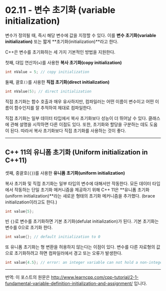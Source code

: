 # 02.11 - 변수 초기화 (variable initialization)

변수가 정의될 때, 즉시 해당 변수에 값을 지정할 수 있다. 이를 **변수 초기화(variable initialization)** 또는 짧게 **초기화(initialization)**라고 한다.

C++은 변수를 초기화하는 세 가지 기본적인 방법을 지원한다. 

첫째, 대입 연산자(`=`)를 사용한 **복사 초기화(copy initialization)**

```cpp
int nValue = 5; // copy initialization
```

둘째, 괄호`()`를 사용한 **직접 초기화(direct initialization)**

```cpp
int nValue(5); // direct initialization
```

직접 초기화는 함수 호출과 매우 유사하지만, 컴파일러는 어떤 이름이 변수이고 어떤 이름이 함수인지를 잘 추적하여 제대로 컴파일한다.

직접 초기화는 일부 데이터 타입에서 복사 초기화보다 성능이 더 뛰어날 수 있다. 클래스에 관해 설명을 시작하면 다른 이점도 있다. 또한, 초기화와 할당을 구분하는 데도 도움이 된다. 따라서 복사 초기화보다 직접 초기화를 사용하는 것이 좋다.

---

## C++ 11의 유니폼 초기화 (Uniform initialization in C++11)

셋째, 중괄호(`{}`)를 사용한 **유니폼 초기화(uniform initialization)**

복사 초기화 및 직접 초기화는 일부 타입의 변수에 대해서만 작동한다. 모든 데이터 타입에서 작동하는 단일 초기화 메커니즘을 제공하기 위해 C++ 11은 **유니폼 초기화(uniform initialization)**라는 새로운 형태의 초기화 메커니즘을 추가했다. (brace initialization이라고도 한다.)

```cpp
int value{5};
```

빈 `{}`로 변수를 초기화하면 기본 초기화(defulat initialization)가 된다. 기본 초기화는 변수를 0으로 초기화 한다.

```cpp
int value{}; // default initialization to 0
```

또 유니폼 초기화는 형 변환을 허용하지 않는다는 이점이 있다. 변수를 다른 자료형의 값으로 초기화하려고 하면 컴파일러에서 경고 또는 오류가 발생한다.

```cpp
int value{4.5}; // error: an integer variable can not hold a non-integer value
```

---

번역: 이 포스트의 원문은 http://www.learncpp.com/cpp-tutorial/2-1-fundamental-variable-definition-initialization-and-assignment/ 입니다.